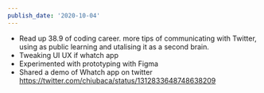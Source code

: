 ```yaml
---
publish_date: '2020-10-04'
---
```

- Read up 38.9 of coding career. more tips of communicating with Twitter, using as public learning and utalising it as a second brain.
- Tweaking UI UX if whatch app
- Experimented with prototyping with Figma
- Shared a demo of Whatch app on twitter https://twitter.com/chiubaca/status/1312833648748638209

